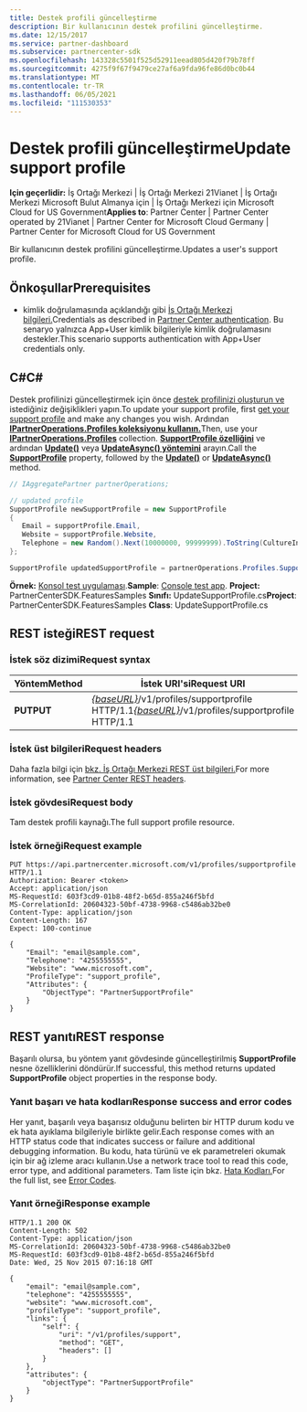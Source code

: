 ```yaml
---
title: Destek profili güncelleştirme
description: Bir kullanıcının destek profilini güncelleştirme.
ms.date: 12/15/2017
ms.service: partner-dashboard
ms.subservice: partnercenter-sdk
ms.openlocfilehash: 143328c5501f525d52911eead805d420f79b78ff
ms.sourcegitcommit: 4275f9f67f9479ce27af6a9fda96fe86d0bc0b44
ms.translationtype: MT
ms.contentlocale: tr-TR
ms.lasthandoff: 06/05/2021
ms.locfileid: "111530353"
---
```

# <a name="update-support-profile"></a><span data-ttu-id="746d4-103">Destek profili güncelleştirme</span><span class="sxs-lookup"><span data-stu-id="746d4-103">Update support profile</span></span>

<span data-ttu-id="746d4-104">**Için geçerlidir:** İş Ortağı Merkezi | İş Ortağı Merkezi 21Vianet | İş Ortağı Merkezi Microsoft Bulut Almanya için | İş Ortağı Merkezi için Microsoft Cloud for US Government</span><span class="sxs-lookup"><span data-stu-id="746d4-104">**Applies to**: Partner Center | Partner Center operated by 21Vianet | Partner Center for Microsoft Cloud Germany | Partner Center for Microsoft Cloud for US Government</span></span>

<span data-ttu-id="746d4-105">Bir kullanıcının destek profilini güncelleştirme.</span><span class="sxs-lookup"><span data-stu-id="746d4-105">Updates a user's support profile.</span></span>

## <a name="prerequisites"></a><span data-ttu-id="746d4-106">Önkoşullar</span><span class="sxs-lookup"><span data-stu-id="746d4-106">Prerequisites</span></span>

- <span data-ttu-id="746d4-107">kimlik doğrulamasında açıklandığı gibi [İş Ortağı Merkezi bilgileri.](partner-center-authentication.md)</span><span class="sxs-lookup"><span data-stu-id="746d4-107">Credentials as described in [Partner Center authentication](partner-center-authentication.md).</span></span> <span data-ttu-id="746d4-108">Bu senaryo yalnızca App+User kimlik bilgileriyle kimlik doğrulamasını destekler.</span><span class="sxs-lookup"><span data-stu-id="746d4-108">This scenario supports authentication with App+User credentials only.</span></span>

## <a name="c"></a><span data-ttu-id="746d4-109">C\#</span><span class="sxs-lookup"><span data-stu-id="746d4-109">C\#</span></span>

<span data-ttu-id="746d4-110">Destek profilinizi güncelleştirmek için önce [destek profilinizi oluşturun ve](get-support-profile.md) istediğiniz değişiklikleri yapın.</span><span class="sxs-lookup"><span data-stu-id="746d4-110">To update your support profile, first [get your support profile](get-support-profile.md) and make any changes you wish.</span></span> <span data-ttu-id="746d4-111">Ardından [**IPartnerOperations.Profiles koleksiyonu kullanın.**](/dotnet/api/microsoft.store.partnercenter.ipartner.profiles)</span><span class="sxs-lookup"><span data-stu-id="746d4-111">Then, use your [**IPartnerOperations.Profiles**](/dotnet/api/microsoft.store.partnercenter.ipartner.profiles) collection.</span></span> <span data-ttu-id="746d4-112">[**SupportProfile özelliğini**](/dotnet/api/microsoft.store.partnercenter.profiles.isupportprofile) ve ardından [**Update()**](/dotnet/api/microsoft.store.partnercenter.profiles.isupportprofile.update) veya [**UpdateAsync() yöntemini**](/dotnet/api/microsoft.store.partnercenter.profiles.isupportprofile.updateasync) arayın.</span><span class="sxs-lookup"><span data-stu-id="746d4-112">Call the [**SupportProfile**](/dotnet/api/microsoft.store.partnercenter.profiles.isupportprofile) property, followed by the [**Update()**](/dotnet/api/microsoft.store.partnercenter.profiles.isupportprofile.update) or [**UpdateAsync()**](/dotnet/api/microsoft.store.partnercenter.profiles.isupportprofile.updateasync) method.</span></span>

``` csharp
// IAggregatePartner partnerOperations;

// updated profile
SupportProfile newSupportProfile = new SupportProfile
{
   Email = supportProfile.Email,
   Website = supportProfile.Website,
   Telephone = new Random().Next(10000000, 99999999).ToString(CultureInfo.InvariantCulture)
};

SupportProfile updatedSupportProfile = partnerOperations.Profiles.SupportProfile.Update(newSupportProfile);
```

<span data-ttu-id="746d4-113">**Örnek:** [Konsol test uygulaması](console-test-app.md).</span><span class="sxs-lookup"><span data-stu-id="746d4-113">**Sample**: [Console test app](console-test-app.md).</span></span> <span data-ttu-id="746d4-114">**Project:** PartnerCenterSDK.FeaturesSamples **Sınıfı:** UpdateSupportProfile.cs</span><span class="sxs-lookup"><span data-stu-id="746d4-114">**Project**: PartnerCenterSDK.FeaturesSamples **Class**: UpdateSupportProfile.cs</span></span>

## <a name="rest-request"></a><span data-ttu-id="746d4-115">REST isteği</span><span class="sxs-lookup"><span data-stu-id="746d4-115">REST request</span></span>

### <a name="request-syntax"></a><span data-ttu-id="746d4-116">İstek söz dizimi</span><span class="sxs-lookup"><span data-stu-id="746d4-116">Request syntax</span></span>

| <span data-ttu-id="746d4-117">Yöntem</span><span class="sxs-lookup"><span data-stu-id="746d4-117">Method</span></span>  | <span data-ttu-id="746d4-118">İstek URI'si</span><span class="sxs-lookup"><span data-stu-id="746d4-118">Request URI</span></span>                                                                     |
|---------|---------------------------------------------------------------------------------|
| <span data-ttu-id="746d4-119">**PUT**</span><span class="sxs-lookup"><span data-stu-id="746d4-119">**PUT**</span></span> | <span data-ttu-id="746d4-120">[*{baseURL}*](partner-center-rest-urls.md)/v1/profiles/supportprofile HTTP/1.1</span><span class="sxs-lookup"><span data-stu-id="746d4-120">[*{baseURL}*](partner-center-rest-urls.md)/v1/profiles/supportprofile HTTP/1.1</span></span> |

### <a name="request-headers"></a><span data-ttu-id="746d4-121">İstek üst bilgileri</span><span class="sxs-lookup"><span data-stu-id="746d4-121">Request headers</span></span>

<span data-ttu-id="746d4-122">Daha fazla bilgi için [bkz. İş Ortağı Merkezi REST üst bilgileri.](headers.md)</span><span class="sxs-lookup"><span data-stu-id="746d4-122">For more information, see [Partner Center REST headers](headers.md).</span></span>

### <a name="request-body"></a><span data-ttu-id="746d4-123">İstek gövdesi</span><span class="sxs-lookup"><span data-stu-id="746d4-123">Request body</span></span>

<span data-ttu-id="746d4-124">Tam destek profili kaynağı.</span><span class="sxs-lookup"><span data-stu-id="746d4-124">The full support profile resource.</span></span>

### <a name="request-example"></a><span data-ttu-id="746d4-125">İstek örneği</span><span class="sxs-lookup"><span data-stu-id="746d4-125">Request example</span></span>

```http
PUT https://api.partnercenter.microsoft.com/v1/profiles/supportprofile HTTP/1.1
Authorization: Bearer <token>
Accept: application/json
MS-RequestId: 603f3cd9-01b8-48f2-b65d-855a246f5bfd
MS-CorrelationId: 20604323-50bf-4738-9968-c5486ab32be0
Content-Type: application/json
Content-Length: 167
Expect: 100-continue

{
    "Email": "email@sample.com",
    "Telephone": "4255555555",
    "Website": "www.microsoft.com",
    "ProfileType": "support_profile",
    "Attributes": {
        "ObjectType": "PartnerSupportProfile"
    }
}
```

## <a name="rest-response"></a><span data-ttu-id="746d4-126">REST yanıtı</span><span class="sxs-lookup"><span data-stu-id="746d4-126">REST response</span></span>

<span data-ttu-id="746d4-127">Başarılı olursa, bu yöntem yanıt gövdesinde güncelleştirilmiş **SupportProfile** nesne özelliklerini döndürür.</span><span class="sxs-lookup"><span data-stu-id="746d4-127">If successful, this method returns updated **SupportProfile** object properties in the response body.</span></span>

### <a name="response-success-and-error-codes"></a><span data-ttu-id="746d4-128">Yanıt başarı ve hata kodları</span><span class="sxs-lookup"><span data-stu-id="746d4-128">Response success and error codes</span></span>

<span data-ttu-id="746d4-129">Her yanıt, başarılı veya başarısız olduğunu belirten bir HTTP durum kodu ve ek hata ayıklama bilgileriyle birlikte gelir.</span><span class="sxs-lookup"><span data-stu-id="746d4-129">Each response comes with an HTTP status code that indicates success or failure and additional debugging information.</span></span> <span data-ttu-id="746d4-130">Bu kodu, hata türünü ve ek parametreleri okumak için bir ağ izleme aracı kullanın.</span><span class="sxs-lookup"><span data-stu-id="746d4-130">Use a network trace tool to read this code, error type, and additional parameters.</span></span> <span data-ttu-id="746d4-131">Tam liste için bkz. [Hata Kodları.](error-codes.md)</span><span class="sxs-lookup"><span data-stu-id="746d4-131">For the full list, see [Error Codes](error-codes.md).</span></span>

### <a name="response-example"></a><span data-ttu-id="746d4-132">Yanıt örneği</span><span class="sxs-lookup"><span data-stu-id="746d4-132">Response example</span></span>

```http
HTTP/1.1 200 OK
Content-Length: 502
Content-Type: application/json
MS-CorrelationId: 20604323-50bf-4738-9968-c5486ab32be0
MS-RequestId: 603f3cd9-01b8-48f2-b65d-855a246f5bfd
Date: Wed, 25 Nov 2015 07:16:18 GMT

{
    "email": "email@sample.com",
    "telephone": "4255555555",
    "website": "www.microsoft.com",
    "profileType": "support_profile",
    "links": {
        "self": {
            "uri": "/v1/profiles/support",
            "method": "GET",
            "headers": []
        }
    },
    "attributes": {
        "objectType": "PartnerSupportProfile"
    }
}
```

